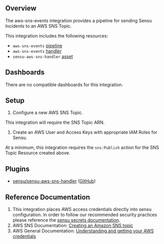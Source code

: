 ## Overview

The aws-sns-events integration provides a pipeline for sending Sensu Incidents to an AWS SNS Topic.


This integration includes the following resources:

* `aws-sns-events` [pipeline]
* `aws-sns-events` [handler]
* `sensu-aws-sns-handler` [asset]

## Dashboards

There are no compatible dashboards for this integration.

## Setup

1. Configure a new AWS SNS Topic.

This integration will require the SNS Topic ARN.

1. Create an AWS User and Access Keys with appropriate IAM Roles for Sensu.

At a minimum, this integration requires the `sns:Publish` action for the SNS Topic Resource created above.

## Plugins


- [sensu/sensu-aws-sns-handler][sensu-aws-sns-handler-bonsai] ([GitHub][sensu-aws-sns-handler-github])

## Reference Documentation

1. This integration places AWS access credentials directly into sensu configuration.
In order to follow our recommended security practices please reference the [sensu secrets documentation][secrets]. 
1. AWS SNS Documentation: [Creating an Amazon SNS topic](https://docs.aws.amazon.com/sns/latest/dg/sns-create-topic.html)
1. AWS General Documentation: [Understanding and getting your AWS credentials](https://docs.aws.amazon.com/general/latest/gr/aws-sec-cred-types.html)
<!-- Links -->
[check]: https://docs.sensu.io/sensu-go/latest/observability-pipeline/observe-schedule/checks/
[asset]: https://docs.sensu.io/sensu-go/latest/plugins/assets/
[subscription]: https://docs.sensu.io/sensu-go/latest/observability-pipeline/observe-schedule/subscriptions/
[subscriptions]: https://docs.sensu.io/sensu-go/latest/observability-pipeline/observe-schedule/subscriptions/
[agents]: https://docs.sensu.io/sensu-go/latest/observability-pipeline/observe-schedule/agent/
[annotation]: https://docs.sensu.io/sensu-go/latest/observability-pipeline/observe-schedule/agent/#general-configuration-flags
[plugins]: https://docs.sensu.io/sensu-go/latest/plugins/
[metrics]: https://docs.sensu.io/sensu-go/latest/observability-pipeline/observe-schedule/metrics/
[pipeline]: https://docs.sensu.io/sensu-go/latest/observability-pipeline/observe-process/pipelines/
[handler]: https://docs.sensu.io/sensu-go/latest/observability-pipeline/observe-process/handlers/
[secret]: https://docs.sensu.io/sensu-go/latest/operations/manage-secrets/secrets/
[secrets]: https://docs.sensu.io/sensu-go/latest/operations/manage-secrets/secrets/
[tokens]: https://docs.sensu.io/sensu-go/latest/observability-pipeline/observe-schedule/tokens/
[sensu-plus]: https://sensu.io/features/analytics
[sensu-aws-sns-handler-bonsai]: https://bonsai.sensu.io/assets/sensu/sensu-aws-sns-handler/versions/0.4.0?tab=definition
[sensu-aws-sns-handler-github]: https://github.com/sensu/sensu-aws-sns-handler

